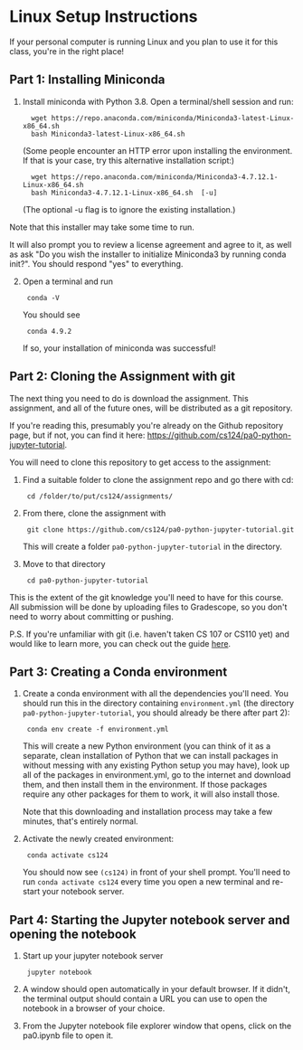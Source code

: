 # Linux Setup Instructions

If your personal computer is running Linux and you plan to use it
for this class, you're in the right place!

## Part 1: Installing Miniconda

1. Install miniconda with Python 3.8. Open a terminal/shell session and
run:
   
         wget https://repo.anaconda.com/miniconda/Miniconda3-latest-Linux-x86_64.sh
         bash Miniconda3-latest-Linux-x86_64.sh

    (Some people encounter an HTTP error upon installing the environment. If that is your case, try this alternative installation script:)   
   
         wget https://repo.anaconda.com/miniconda/Miniconda3-4.7.12.1-Linux-x86_64.sh 
         bash Miniconda3-4.7.12.1-Linux-x86_64.sh  [-u]
    
    (The optional -u flag is to ignore the existing installation.)

Note that this installer may take some time to run.
   
   It will also prompt you to review a license agreement and agree to it, as well as
   ask "Do you wish the installer to initialize Miniconda3 by running conda init?". You should
   respond "yes" to everything.
    

2. Open a terminal and run 
   
        conda -V

    You should see 
   
        conda 4.9.2

    If so, your installation of miniconda was successful!

## Part 2: Cloning the Assignment with git

The next thing you need to do is download the assignment. This assignment,
and all of the future ones, will be distributed as a git repository. 

If you're reading this, presumably you're already on the Github repository
page, but if not, you can find it here: https://github.com/cs124/pa0-python-jupyter-tutorial.

You will need to clone this repository to get access to the assignment:


1. Find a suitable folder to clone the assignment repo and go there with cd:

        cd /folder/to/put/cs124/assignments/


2. From there, clone the assignment with 
   
        git clone https://github.com/cs124/pa0-python-jupyter-tutorial.git

      This will create a folder `pa0-python-jupyter-tutorial` in the directory.


3. Move to that directory

        cd pa0-python-jupyter-tutorial

This is the extent of the git knowledge you'll need to have for this course.
All submission will be done by uploading files to Gradescope, so you don't
need to worry about committing or pushing.

P.S. If you're unfamiliar with git (i.e. haven't taken CS 107 or CS110 yet) 
and would like to learn more, you can check out the guide
[here](https://guides.github.com/introduction/git-handbook/).


## Part 3: Creating a Conda environment
   
1. Create a conda environment with all the dependencies you'll need. You should
   run this in the directory containing `environment.yml` (the directory 
   `pa0-python-jupyter-tutorial`, you should already be there after part 2): 
   
        conda env create -f environment.yml

   This will create a new Python environment (you can think of it as a
   separate, clean installation of Python that we can install packages in 
   without messing with any existing Python setup you may have),
   look up all of the packages in environment.yml, go to the internet
   and download them, and then install them in the environment. If those 
   packages require any other packages for them to work, it will also install 
   those.
   
    Note that this downloading and installation process may take a few minutes,
    that's entirely normal.
   

2. Activate the newly created environment:
        
        conda activate cs124
   
    You should now see `(cs124)` in front of your shell prompt. 
   You'll need to run `conda activate cs124` every time you open a new terminal 
   and re-start your notebook server.

## Part 4: Starting the Jupyter notebook server and opening the notebook

1. Start up your jupyter notebook server

        jupyter notebook


2. A window should open automatically in your default browser. If it didn't,
    the terminal output should contain a URL you can use to open the
    notebook in a browser of your choice.
   

3. From the Jupyter notebook file explorer window that opens, click on the
pa0.ipynb file to open it.

   

